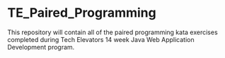 # TE_Paired_Programming
This repository will contain all of the paired programming kata exercises completed during Tech Elevators 14 week Java Web Application Development program.